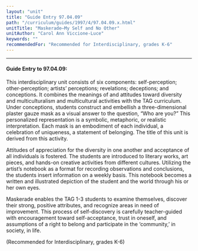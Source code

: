 ```yaml
---
layout: "unit"
title: "Guide Entry 97.04.09"
path: "/curriculum/guides/1997/4/97.04.09.x.html"
unitTitle: "Maskerade—My Self and No Other"
unitAuthor: "Carol Ann Viccione-Luce"
keywords: ""
recommendedFor: "Recommended for Interdisciplinary, grades K-6"
---
```

<body>
<hr/>
 <h4>
  Guide Entry to 97.04.09:
 </h4>
 This interdisciplinary unit consists of six components: self-perception; other-perception; artists’ perceptions; revelations; deceptions; and conceptions. It combines the meanings of and attitudes toward diversity and multiculturalism and multicultural activities with the TAG curriculum. Under conceptions, students construct and embellish a three-dimensional plaster gauze mask as a visual answer to the question, “Who are you?” This personalized representation is a symbolic, metaphoric, or realistic interpretation. Each mask is an embodiment of each individual, a celebration of uniqueness, a statement of belonging. The title of this unit is derived from this activity.
 <p>
  Attitudes of appreciation for the diversity in one another and acceptance of all individuals is fostered. The students are introduced to literary works, art pieces, and hands-on creative activities from different cultures. Utilizing the artist’s notebook as a format for recording observations and conclusions, the students insert information on a weekly basis. This notebook becomes a written and illustrated depiction of the student and the world through his or her own eyes.
 </p>
 <p>
  Maskerade enables the TAG 1-3 students to examine themselves, discover their strong, positive attributes, and recognize areas in need of improvement. This process of self-discovery is carefully teacher-guided with encouragement toward self-acceptance, trust in oneself, and assumptions of a right to belong and participate in the ‘community,’ in society, in life.
 </p>
 <p>
  (Recommended for Interdisciplinary, grades K-6)
 </p>

</body>